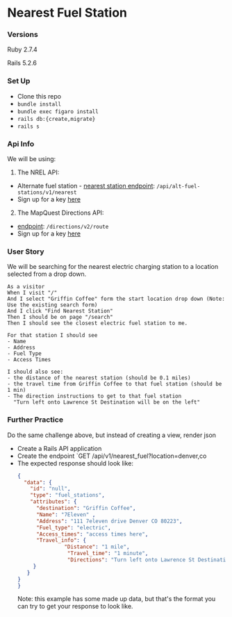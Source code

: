 # Nearest Fuel Station

### Versions

Ruby 2.7.4

Rails 5.2.6

### Set Up

- Clone this repo
- `bundle install`
- `bundle exec figaro install`
- `rails db:{create,migrate}`
- `rails s`

### Api Info

We will be using: 
1. The NREL API:
  * Alternate fuel station - [nearest station endpoint](https://developer.nrel.gov/docs/transportation/alt-fuel-stations-v1/nearest/): `/api/alt-fuel-stations/v1/nearest`
  * Sign up for a key [here](https://developer.nrel.gov/signup/)
2. The MapQuest Directions API:
  * [endpoint](https://developer.mapquest.com/documentation/directions-api/route/get/): `/directions/v2/route`
  * Sign up for a key [here](https://developer.mapquest.com/)

### User Story 

We will be searching for the nearest electric charging station to a location selected from a drop down.

```
As a visitor
When I visit "/"
And I select "Griffin Coffee" form the start location drop down (Note: Use the existing search form)
And I click "Find Nearest Station"
Then I should be on page "/search"
Then I should see the closest electric fuel station to me.

For that station I should see
- Name
- Address
- Fuel Type
- Access Times

I should also see:
- the distance of the nearest station (should be 0.1 miles)
- the travel time from Griffin Coffee to that fuel station (should be 1 min)
- The direction instructions to get to that fuel station
  "Turn left onto Lawrence St Destination will be on the left"
```


### Further Practice

Do the same challenge above, but instead of creating a view, render json
  * Create a Rails API application 
  * Create the endpoint `GET /api/v1/nearest_fuel?location=denver,co
  * The expected response should look like: 
    ```json 
    {
      "data": {
        "id": "null",
        "type": "fuel_stations",
        "attributes": {
          "destination": "Griffin Coffee",
          "Name": "7Eleven" ,
          "Address": "111 7eleven drive Denver CO 80223",
          "Fuel_type": "electric",
          "Access_times": "access times here",
          "Travel_info": {
                   "Distance": "1 mile",
                    "Travel_time": "1 minute",
                    "Directions": "Turn left onto Lawrence St Destination will be on the left"
         }
       }
    }
    }

    ```
    Note: this example has some made up data, but that's the format you can try to get your response to look like.


